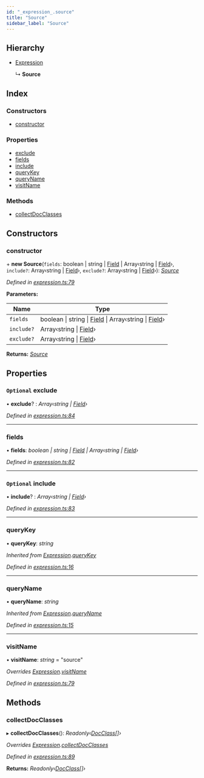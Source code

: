 ```yaml
---
id: "_expression_.source"
title: "Source"
sidebar_label: "Source"
---
```


## Hierarchy

* [Expression](_expression_.expression.md)

  ↳ **Source**

## Index

### Constructors

* [constructor](_expression_.source.md#constructor)

### Properties

* [exclude](_expression_.source.md#optional-exclude)
* [fields](_expression_.source.md#fields)
* [include](_expression_.source.md#optional-include)
* [queryKey](_expression_.source.md#querykey)
* [queryName](_expression_.source.md#queryname)
* [visitName](_expression_.source.md#visitname)

### Methods

* [collectDocClasses](_expression_.source.md#collectdocclasses)

## Constructors

###  constructor

\+ **new Source**(`fields`: boolean | string | [Field](_document_.field.md) | Array‹string | [Field](_document_.field.md)›, `include?`: Array‹string | [Field](_document_.field.md)›, `exclude?`: Array‹string | [Field](_document_.field.md)›): *[Source](_expression_.source.md)*

*Defined in [expression.ts:79](https://github.com/kindritskyiMax/elasticmagic-js/blob/c9215ce/src/expression.ts#L79)*

**Parameters:**

Name | Type |
------ | ------ |
`fields` | boolean &#124; string &#124; [Field](_document_.field.md) &#124; Array‹string &#124; [Field](_document_.field.md)› |
`include?` | Array‹string &#124; [Field](_document_.field.md)› |
`exclude?` | Array‹string &#124; [Field](_document_.field.md)› |

**Returns:** *[Source](_expression_.source.md)*

## Properties

### `Optional` exclude

• **exclude**? : *Array‹string | [Field](_document_.field.md)›*

*Defined in [expression.ts:84](https://github.com/kindritskyiMax/elasticmagic-js/blob/c9215ce/src/expression.ts#L84)*

___

###  fields

• **fields**: *boolean | string | [Field](_document_.field.md) | Array‹string | [Field](_document_.field.md)›*

*Defined in [expression.ts:82](https://github.com/kindritskyiMax/elasticmagic-js/blob/c9215ce/src/expression.ts#L82)*

___

### `Optional` include

• **include**? : *Array‹string | [Field](_document_.field.md)›*

*Defined in [expression.ts:83](https://github.com/kindritskyiMax/elasticmagic-js/blob/c9215ce/src/expression.ts#L83)*

___

###  queryKey

• **queryKey**: *string*

*Inherited from [Expression](_expression_.expression.md).[queryKey](_expression_.expression.md#querykey)*

*Defined in [expression.ts:16](https://github.com/kindritskyiMax/elasticmagic-js/blob/c9215ce/src/expression.ts#L16)*

___

###  queryName

• **queryName**: *string*

*Inherited from [Expression](_expression_.expression.md).[queryName](_expression_.expression.md#queryname)*

*Defined in [expression.ts:15](https://github.com/kindritskyiMax/elasticmagic-js/blob/c9215ce/src/expression.ts#L15)*

___

###  visitName

• **visitName**: *string* = "source"

*Overrides [Expression](_expression_.expression.md).[visitName](_expression_.expression.md#visitname)*

*Defined in [expression.ts:79](https://github.com/kindritskyiMax/elasticmagic-js/blob/c9215ce/src/expression.ts#L79)*

## Methods

###  collectDocClasses

▸ **collectDocClasses**(): *Readonly‹[DocClass](../modules/_document_.md#docclass)[]›*

*Overrides [Expression](_expression_.expression.md).[collectDocClasses](_expression_.expression.md#collectdocclasses)*

*Defined in [expression.ts:89](https://github.com/kindritskyiMax/elasticmagic-js/blob/c9215ce/src/expression.ts#L89)*

**Returns:** *Readonly‹[DocClass](../modules/_document_.md#docclass)[]›*
